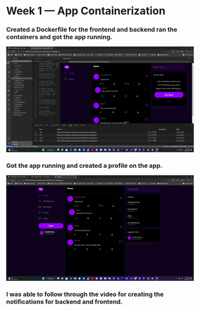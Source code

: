 # Week 1 — App Containerization

### Created a Dockerfile for the frontend and backend ran the containers and got the app running.

![created a Dockerfile for the frontend and backend ran the containers and got the app running](assets/imagescreated.png)

### Got the app running and created a profile on the app. 

![Got the app running and created a profile on the app](assets/apprunning.png)

### I was able to follow through the video for creating the notifications for backend and frontend.
